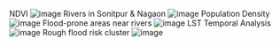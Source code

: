 NDVI ![image](https://github.com/user-attachments/assets/8e05fe7f-bf9a-487a-8cfc-048122111f64)
Rivers in Sonitpur & Nagaon ![image](https://github.com/user-attachments/assets/a9a5bc94-dd22-401a-8a9a-bba56f687492)
Population Density ![image](https://github.com/user-attachments/assets/a25bc9a1-85b1-4b4e-8572-74a91e4aa490)
Flood-prone areas near rivers ![image](https://github.com/user-attachments/assets/ebbec194-fe8f-4c06-9f52-6f2c8193ea7c)
LST Temporal Analysis ![image](https://github.com/user-attachments/assets/9a39d49a-25db-485e-940f-6715ec8695c6)
Rough flood risk cluster ![image](https://github.com/user-attachments/assets/364f3bcb-eb5e-4c95-bc5d-8489861a64fd)


